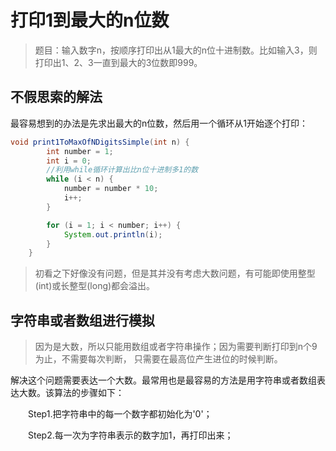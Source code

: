 

# 打印1到最大的n位数

> 题目：输入数字n，按顺序打印出从1最大的n位十进制数。比如输入3，则打印出1、2、3一直到最大的3位数即999。


## 不假思索的解法

最容易想到的办法是先求出最大的n位数，然后用一个循环从1开始逐个打印：

```java
void print1ToMaxOfNDigitsSimple(int n) {
        int number = 1;
        int i = 0;
        //利用while循环计算出比n位十进制多1的数
        while (i < n) {
            number = number * 10;
            i++;
        }

        for (i = 1; i < number; i++) {
            System.out.println(i);
        }
    }
```

> 初看之下好像没有问题，但是其并没有考虑大数问题，有可能即使用整型(int)或长整型(long)都会溢出。

## 字符串或者数组进行模拟

> 因为是大数，所以只能用数组或者字符串操作；因为需要判断打印到n个9为止，不需要每次判断，
只需要在最高位产生进位的时候判断。

解决这个问题需要表达一个大数。最常用也是最容易的方法是用字符串或者数组表达大数。该算法的步骤如下：

　　Step1.把字符串中的每一个数字都初始化为'0'；

　　Step2.每一次为字符串表示的数字加1，再打印出来；